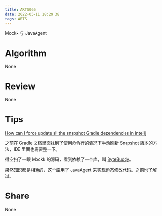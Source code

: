 ```yaml
---
title: ARTS065
date: 2022-05-11 18:29:38
tags: ARTS
---
```


Mockk 与 JavaAgent

<!--more-->

# Algorithm

None

# Review

None

# Tips

[How can I force update all the snapshot Gradle dependencies in intellij](https://stackoverflow.com/a/62272439/3819519)

之前在 Gradle 文档里面找到了使用命令行的情况下手动刷新 Snapshot 版本的方法，IDE 里面也需要整一下。

得空扫了一眼 Mockk 的源码，看到依赖了一个库，叫 [ByteBuddy](https://bytebuddy.net/#/)。

果然知识都是相通的，这个库用了 JavaAgent 来实现动态修改代码。之前也了解过。

# Share

None
[](https://www.notion.so/43cb462460a34aae80bf6f08727aa12d)
